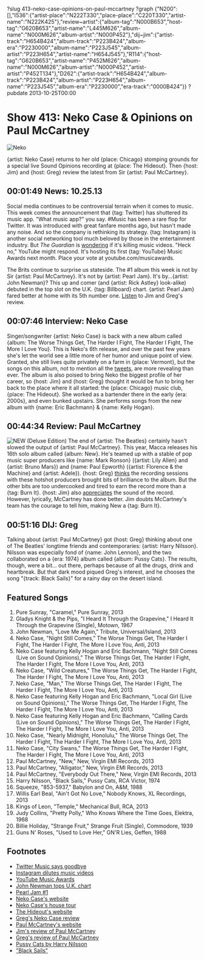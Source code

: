 ?slug 413-neko-case-opinions-on-paul-mccartney
?graph {"N200":[],"I536":{"artist-place":"N222T330","place-place":"C220T330","artist-name":"N222K425"},"review~artist":{"album-tag":"N000B653","host-tag":"G620B653","artist-name":"L445M626","album-name":"N000M626","album-artist":"N000P452"},"dij~jim":{"artist-track":"H654B424","album-track":"P223B424","album-era":"P2230000","album-name":"P223J545","album-artist":"P223H654","artist-name":"H654J545"},"R114":{"host-tag":"G620B653","artist-name":"P452M626","album-name":"N000M626","album-artist":"N000P452","artist-artist":"P452T134"},"D262":{"artist-track":"H654B424","album-track":"P223B424","album-artist":"P223H654","album-name":"P223J545","album-era":"P2230000","era-track":"0000B424"}}
?pubdate 2013-10-25T00:00

# Show 413: Neko Case & Opinions on Paul McCartney

![Neko](http://static.soundopinions.org/images/2013/nekocase.jpg)

{artist: Neko Case} returns to her old {place: Chicago} stomping grounds for a special live Sound Opinions recording at {place: The Hideout}. Then {host: Jim} and {host: Greg} review the latest from Sir {artist: Paul McCartney}.


## 00:01:49 News: 10.25.13
Social media continues to be controversial terrain when it comes to music. This week comes the announcement that {tag: Twitter} has shuttered its music app. "What music app?" you say. #Music has been a rare flop for Twitter. It was introduced with great fanfare months ago, but hasn't made any noise. And so the company is rethinking its strategy. {tag: Instagram} is another social networking tool much beloved by those in the entertainment industry. But *The Guardian* is [wondering](http://www.theguardian.com/music/2013/oct/18/instagram-ruins-music-videos-rihanna-britney-spears) if it's killing music videos. "Heck no," YouTube might respond. It's hosting its first {tag: YouTube} Music Awards next month. Place your vote at youtube.com/musicawards.

The Brits continue to surprise us stateside. The #1 album this week is not by Sir {artist: Paul McCartney}. It's not by {artist: Pearl Jam}. It's by…{artist: John Newman}? This up and comer (and {artist: Rick Astley} look-alike) debuted in the top slot on the U.K. {tag: Billboard} chart. {artist: Pearl Jam} fared better at home with its 5th number one. [Listen](https://soundcloud.com/soundopinions/sound-opinions-reviews-3)  to Jim and Greg's review. 

## 00:07:46 Interview: Neko Case
Singer/songwriter {artist: Neko Case} is back with a new album called {album: The Worse Things Get, The Harder I Fight, The Harder I Fight, The More I Love You}. This is Neko's 6th release, and over the past few years she's let the world see a little more of her humor and unique point of view. Granted, she still lives quite privately on a farm in {place: Vermont}, but the songs on this album, not to mention all the [tweets](https://twitter.com/NekoCase), are more revealing than ever. The album is also poised to bring Neko the biggest profile of her career, so {host: Jim} and {host: Greg} thought it would be fun to bring her back to the place where it all started: the {place: Chicago} music club, {place: The Hideout}. She worked as a bartender there in the early {era: 2000s}, and even bunked upstairs. She performs songs from the new album with {name: Eric Bachmann} & {name: Kelly Hogan}.

## 00:44:34 Review: Paul McCartney
![NEW (Deluxe Edition)](http://is4.mzstatic.com/image/thumb/Music4/v4/ab/c7/b5/abc7b50f-c924-83f5-a046-862059cf94cf/source/600x600bb.jpg "12224/694874649")
The end of {artist: The Beatles} certainly hasn't slowed the output of {artist: Paul McCartney}. This year, Macca releases his 16th solo album called {album: New}. He's teamed up with a stable of pop music super producers like {name: Mark Ronson} ({artist: Lily Allen} and {artist: Bruno Mars}) and {name: Paul Epworth} ({artist: Florence & the Machine} and {artist: Adele}). {host: Greg} [thinks](http://articles.chicagotribune.com/2013-10-15/entertainment/sc-ent-1015-music-paul-mccartney-20131015_1_paul-mccartney-electric-arguments-mark-ronson) the recording sessions with these hotshot producers brought bits of brilliance to the album. But the other bits are too undercooked and tired to earn the record more than a {tag: Burn It}. {host: Jim} also [appreciates](http://www.wbez.org/blogs/jim-derogatis/2013-10/fogey-rock-paul-mccartney-and-pearl-jam-struggle-be-here-now-108951) the sound of the record. However, lyrically, McCartney has done better. Jim doubts McCartney's team has the courage to tell him, making New a {tag: Burn It}.


## 00:51:16 DIJ: Greg
Talking about {artist: Paul McCartney} got {host: Greg} thinking about one of The Beatles' longtime friends and contemporaries: {artist: Harry Nilsson}. Nilsson was especially fond of {name: John Lennon}, and the two collaborated on a {era: 1974} album called {album: Pussy Cats}. The results, though, were a bit... out there, perhaps because of all the drugs, drink and heartbreak. But that dark mood piqued Greg's interest, and he chooses the song "{track: Black Sails}" for a rainy day on the desert island.

## Featured Songs

1. Pure Sunray, "Caramel," Pure Sunray, 2013
2. Gladys Knight & the Pips, "I Heard It Through the Grapevine," I Heard It Through the Grapevine (Single), Motown, 1967
2. John Newman, "Love Me Again," Tribute, Universal/Island, 2013
2. Neko Case, "Night Still Comes," The Worse Things Get, The Harder I Fight, The Harder I Fight, The More I Love You, Anti, 2013
2. Neko Case featuring Kelly Hogan and Eric Bachmann, "Night Still Comes (Live on Sound Opinions)," The Worse Things Get, The Harder I Fight, The Harder I Fight, The More I Love You, Anti, 2013
2. Neko Case, "Wild Creatures," The Worse Things Get, The Harder I Fight, The Harder I Fight, The More I Love You, Anti, 2013
2. Neko Case, "Man," The Worse Things Get, The Harder I Fight, The Harder I Fight, The More I Love You, Anti, 2013
2. Neko Case featuring Kelly Hogan and Eric Bachmann, "Local Girl (Live on Sound Opinions)," The Worse Things Get, The Harder I Fight, The Harder I Fight, The More I Love You, Anti, 2013
2. Neko Case featuring Kelly Hogan and Eric Bachmann, "Calling Cards (Live on Sound Opinions)," The Worse Things Get, The Harder I Fight, The Harder I Fight, The More I Love You, Anti, 2013
2. Neko Case, "Nearly Midnight, Honolulu," The Worse Things Get, The Harder I Fight, The Harder I Fight, The More I Love You, Anti, 2013
2. Neko Case, "City Swans," The Worse Things Get, The Harder I Fight, The Harder I Fight, The More I Love You, Anti, 2013
2. Paul McCartney, "New," New, Virgin EMI Records, 2013
2. Paul McCartney, "Alligator," New, Virgin EMI Records, 2013
2. Paul McCartney, "Everybody Out There," New, Virgin EMI Records, 2013
2. Harry Nilsson, "Black Sails," Pussy Cats, RCA Victor, 1974
2. Squeeze, "853-5937," Babylon and On, A&M, 1988
2. Willis Earl Beal, "Ain't Got No Love," Nobody Knows, XL Recordings, 2013
2. Kings of Leon, "Temple," Mechanical Bull, RCA, 2013
2. Judy Collins, "Pretty Polly," Who Knows Where the Time Goes, Elektra, 1968
2. Billie Holiday, "Strange Fruit," Strange Fruit (Single), Commodore, 1939
2. Guns N' Roses, "Used to Love Her," GN'R Lies, Geffen, 1988

## Footnotes
- [Twitter Music says goodbye](http://www.latimes.com/entertainment/music/posts/la-et-ms-twitter-shutter-music-app-20131021,0,5732458.story)
- [Instagram dilutes music videos](http://www.theguardian.com/music/2013/oct/18/instagram-ruins-music-videos-rihanna-britney-spears)
- [YouTube Music Awards](http://variety.com/2013/digital/news/youtube-music-awards-nominees-announced-1200749352/)
- [John Newman tops U.K. chart](http://www.billboard.com/articles/news/5763133/john-newman-pips-pearl-jam-paul-mccartney-for-uk-albums-chart-crown)
- [Pearl Jam #1](http://www.billboard.com/articles/news/5763242/pearl-jam-earns-fifth-no-1-album-on-billboard-200)
- [Neko Case's website](http://nekocase.com/)
- [Neko Case's house tour](http://www.countryliving.com/homes/house-tours/neko-case-vermont-farmhouse)
- [The Hideout's website](http://www.hideoutchicago.com/)
- [Greg's Neko Case review](http://articles.chicagotribune.com/2013-09-02/entertainment/chi-neko-case-album-review-20130902_1_neko-case-album-review-songs-brim)
- [Paul McCartney's website](http://www.paulmccartney.com/)
- [Jim's review of Paul McCartney](http://www.wbez.org/blogs/jim-derogatis/2013-10/fogey-rock-paul-mccartney-and-pearl-jam-struggle-be-here-now-108951)
- [Greg's review of Paul McCartney](http://www.chicagotribune.com/entertainment/music/turnitup/sc-ent-1015-music-paul-mccartney-20131015,0,397447.column?track=rss)
- [Pussy Cats by Harry Nilsson](http://www.allmusic.com/album/pussy-cats-mw0000512750)
- ["Black Sails"](https://www.youtube.com/watch?v=J0EOIfwqcMk)
